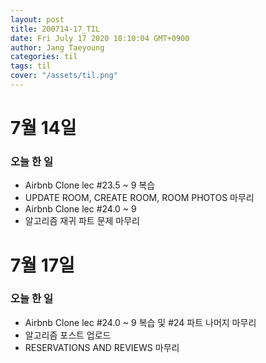 ```yaml
---
layout: post
title: 200714-17_TIL
date: Fri July 17 2020 18:10:04 GMT+0900
author: Jang Taeyoung
categories: til
tags: til
cover: "/assets/til.png"
---
```


# 7월 14일

### 오늘 한 일

- Airbnb Clone lec #23.5 ~ 9 복습
- UPDATE ROOM, CREATE ROOM, ROOM PHOTOS 마무리
- Airbnb Clone lec #24.0 ~ 9
- 알고리즘 재귀 파트 문제 마무리

# 7월 17일

### 오늘 한 일

- Airbnb Clone lec #24.0 ~ 9 복습 및 #24 파트 나머지 마무리
- 알고리즘 포스트 업로드
- RESERVATIONS AND REVIEWS 마무리
